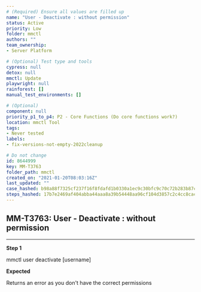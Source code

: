 ```yaml
---
# (Required) Ensure all values are filled up
name: "User - Deactivate : without permission"
status: Active
priority: Low
folder: mmctl
authors: ""
team_ownership: 
- Server Platform

# (Optional) Test type and tools
cypress: null
detox: null
mmctl: Update
playwright: null
rainforest: []
manual_test_environments: []

# (Optional)
component: null
priority_p1_to_p4: P2 - Core Functions (Do core functions work?)
location: mmctl Tool
tags: 
- Never tested
labels: 
- fix-versions-not-empty-2022cleanup

# Do not change
id: 8644999
key: MM-T3763
folder_path: mmctl
created_on: "2021-01-20T08:03:16Z"
last_updated: ""
case_hashed: b98a88f7325cf237f16f8fdafd1b0330a1ec9c30bfc9c70c72b283b87c929bf52b12947d191906063a353b0d8e089045
steps_hashed: 17b7e2469af404abba44aaa8a39b54448aa96cf104d3857c2c4cc8cacf017464abbca0ac26705cd6ef6bca5743390baf
---
```


## MM-T3763: User - Deactivate : without permission

---

**Step 1**

mmctl user deactivate \[username]

**Expected**

Returns an error as you don't have the correct permissions
